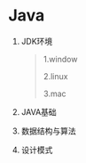 # Java

1. JDK环境

   > 1.window
   >
   > >
   >
   > 2.linux
   >
   > >
   >
   > 3.mac
   >
   > >

2. JAVA基础

   

3. 数据结构与算法

   

4. 设计模式